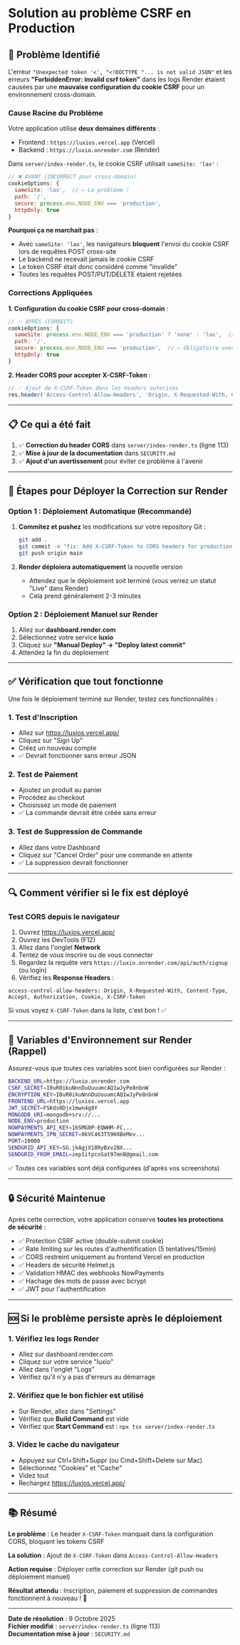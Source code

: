 # Solution au problème CSRF en Production

## 🎯 Problème Identifié

L'erreur `"Unexpected token '<', "<!DOCTYPE "... is not valid JSON"` et les erreurs **"ForbiddenError: invalid csrf token"** dans les logs Render étaient causées par une **mauvaise configuration du cookie CSRF** pour un environnement cross-domain.

### Cause Racine du Problème

Votre application utilise **deux domaines différents** :
- Frontend : `https://luxios.vercel.app` (Vercel)
- Backend : `https://luxio.onrender.com` (Render)

Dans `server/index-render.ts`, le cookie CSRF utilisait `sameSite: 'lax'` :

```javascript
// ❌ AVANT (INCORRECT pour cross-domain)
cookieOptions: {
  sameSite: 'lax',  // ← Le problème !
  path: '/',
  secure: process.env.NODE_ENV === 'production',
  httpOnly: true
}
```

**Pourquoi ça ne marchait pas** :
- Avec `sameSite: 'lax'`, les navigateurs **bloquent** l'envoi du cookie CSRF lors de requêtes POST cross-site
- Le backend ne recevait jamais le cookie CSRF
- Le token CSRF était donc considéré comme "invalide"
- Toutes les requêtes POST/PUT/DELETE étaient rejetées

### Corrections Appliquées

**1. Configuration du cookie CSRF pour cross-domain** :
```javascript
// ✅ APRÈS (CORRECT)
cookieOptions: {
  sameSite: process.env.NODE_ENV === 'production' ? 'none' : 'lax',  // ← 'none' en prod
  path: '/',
  secure: process.env.NODE_ENV === 'production',  // ← Obligatoire avec sameSite: 'none'
  httpOnly: true
}
```

**2. Header CORS pour accepter X-CSRF-Token** :
```javascript
// ✅ Ajout de X-CSRF-Token dans les headers autorisés
res.header('Access-Control-Allow-Headers', 'Origin, X-Requested-With, Content-Type, Accept, Authorization, Cookie, X-CSRF-Token');
```

---

## 📋 Ce qui a été fait

1. ✅ **Correction du header CORS** dans `server/index-render.ts` (ligne 113)
2. ✅ **Mise à jour de la documentation** dans `SECURITY.md`
3. ✅ **Ajout d'un avertissement** pour éviter ce problème à l'avenir

---

## 🚀 Étapes pour Déployer la Correction sur Render

### Option 1 : Déploiement Automatique (Recommandé)

1. **Commitez et pushez** les modifications sur votre repository Git :
   ```bash
   git add .
   git commit -m "fix: Add X-CSRF-Token to CORS headers for production"
   git push origin main
   ```

2. **Render déploiera automatiquement** la nouvelle version
   - Attendez que le déploiement soit terminé (vous verrez un statut "Live" dans Render)
   - Cela prend généralement 2-3 minutes

### Option 2 : Déploiement Manuel sur Render

1. Allez sur **dashboard.render.com**
2. Sélectionnez votre service **luxio**
3. Cliquez sur **"Manual Deploy" → "Deploy latest commit"**
4. Attendez la fin du déploiement

---

## ✅ Vérification que tout fonctionne

Une fois le déploiement terminé sur Render, testez ces fonctionnalités :

### 1. Test d'Inscription
- Allez sur https://luxios.vercel.app/
- Cliquez sur "Sign Up"
- Créez un nouveau compte
- ✅ Devrait fonctionner sans erreur JSON

### 2. Test de Paiement
- Ajoutez un produit au panier
- Procédez au checkout
- Choisissez un mode de paiement
- ✅ La commande devrait être créée sans erreur

### 3. Test de Suppression de Commande
- Allez dans votre Dashboard
- Cliquez sur "Cancel Order" pour une commande en attente
- ✅ La suppression devrait fonctionner

---

## 🔍 Comment vérifier si le fix est déployé

### Test CORS depuis le navigateur

1. Ouvrez https://luxios.vercel.app/
2. Ouvrez les DevTools (F12)
3. Allez dans l'onglet **Network**
4. Tentez de vous inscrire ou de vous connecter
5. Regardez la requête vers `https://luxio.onrender.com/api/auth/signup` (ou login)
6. Vérifiez les **Response Headers** :

```
access-control-allow-headers: Origin, X-Requested-With, Content-Type, Accept, Authorization, Cookie, X-CSRF-Token
```

Si vous voyez `X-CSRF-Token` dans la liste, c'est bon ! ✅

---

## 📝 Variables d'Environnement sur Render (Rappel)

Assurez-vous que toutes ces variables sont bien configurées sur Render :

```bash
BACKEND_URL=https://luxio.onrender.com
CSRF_SECRET=I0uR0ikuNnnDuUuuumcAQ1wJyPe8nbnW
ENCRYPTION_KEY=I0uR0ikuNnnDuUuuumcAQ1wJyPe8nbnW
FRONTEND_URL=https://luxios.vercel.app
JWT_SECRET=FSKds0Djx1mwn4g8Y
MONGODB_URI=mongodb+srv://...
NODE_ENV=production
NOWPAYMENTS_API_KEY=16SMG0P-EQWHM-FC...
NOWPAYMENTS_IPN_SECRET=0kVC463T59HXBeMev...
PORT=10000
SENDGRID_API_KEY=SG.jkAgjX18RyBxv2BX...
SENDGRID_FROM_EMAIL=zep1itpcoSat97mnB@gmail.com
```

✅ Toutes ces variables sont déjà configurées (d'après vos screenshots)

---

## 🔒 Sécurité Maintenue

Après cette correction, votre application conserve **toutes les protections de sécurité** :

- ✅ Protection CSRF active (double-submit cookie)
- ✅ Rate limiting sur les routes d'authentification (5 tentatives/15min)
- ✅ CORS restreint uniquement au frontend Vercel en production
- ✅ Headers de sécurité Helmet.js
- ✅ Validation HMAC des webhooks NowPayments
- ✅ Hachage des mots de passe avec bcrypt
- ✅ JWT pour l'authentification

---

## 🆘 Si le problème persiste après le déploiement

### 1. Vérifiez les logs Render
- Allez sur dashboard.render.com
- Cliquez sur votre service "luxio"
- Allez dans l'onglet "Logs"
- Vérifiez qu'il n'y a pas d'erreurs au démarrage

### 2. Vérifiez que le bon fichier est utilisé
- Sur Render, allez dans "Settings"
- Vérifiez que **Build Command** est vide
- Vérifiez que **Start Command** est : `npx tsx server/index-render.ts`

### 3. Videz le cache du navigateur
- Appuyez sur Ctrl+Shift+Suppr (ou Cmd+Shift+Delete sur Mac)
- Sélectionnez "Cookies" et "Cache"
- Videz tout
- Rechargez https://luxios.vercel.app/

---

## 📚 Résumé

**Le problème** : Le header `X-CSRF-Token` manquait dans la configuration CORS, bloquant les tokens CSRF

**La solution** : Ajout de `X-CSRF-Token` dans `Access-Control-Allow-Headers`

**Action requise** : Déployer cette correction sur Render (git push ou déploiement manuel)

**Résultat attendu** : Inscription, paiement et suppression de commandes fonctionnent à nouveau ! 🎉

---

**Date de résolution** : 9 Octobre 2025  
**Fichier modifié** : `server/index-render.ts` (ligne 113)  
**Documentation mise à jour** : `SECURITY.md`
